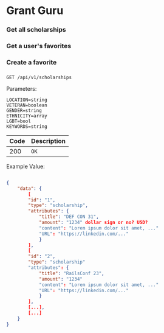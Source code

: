 # Grant Guru

### Get all scholarships
### Get a user's favorites
### Create a favorite
### 


```http
GET /api/v1/scholarships
```

Parameters: <br>
```
LOCATION=string
VETERAN=boolean
GENDER=string
ETHNICITY=array
LGBT=bool
KEYWORDS=string
```

| Code | Description |
| :--- | :--- |
| 200 | `OK` |

Example Value:

```json

{
    "data": {
        [
        "id": "1",
        "type": "scholarship",
        "attributes": {
            "title": "DEF CON 31",
            "amount": "1234" dollar sign or no? USD?
            "content": "Lorem ipsum dolor sit amet, ..."
            "URL": "https://linkedin.com/..."
            }
        ],
        [
        "id": "2",
        "type": "scholarship"
        "attributes": {
            "title": "RailsConf 23",
            "amount": "1234"
            "content": "Lorem ipsum dolor sit amet, ..."
            "URL": "https://linkedin.com/..."
            }
        ],
        [...],
        [...]
    }
}
```
